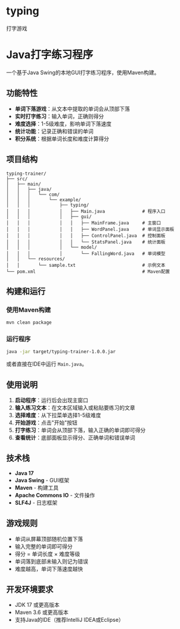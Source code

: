 # typing
打字游戏

# Java打字练习程序

一个基于Java Swing的本地GUI打字练习程序，使用Maven构建。

## 功能特性

- **单词下落游戏**：从文本中提取的单词会从顶部下落
- **实时打字练习**：输入单词，正确则得分
- **难度选择**：1-5级难度，影响单词下落速度
- **统计功能**：记录正确和错误的单词
- **积分系统**：根据单词长度和难度计算得分

## 项目结构

```
typing-trainer/
├── src/
│   ├── main/
│   │   ├── java/
│   │   │   └── com/
│   │   │       └── example/
│   │   │           ├── typing/
│   │   │           │   ├── Main.java              # 程序入口
│   │   │           │   ├── gui/
│   │   │           │   │   ├── MainFrame.java     # 主窗口
│   │   │           │   │   ├── WordPanel.java     # 单词显示面板
│   │   │           │   │   ├── ControlPanel.java  # 控制面板
│   │   │           │   │   └── StatsPanel.java    # 统计面板
│   │   │           │   └── model/
│   │   │           │       └── FallingWord.java   # 单词模型
│   │   └── resources/
│   │       └── sample.txt                         # 示例文本
└── pom.xml                                        # Maven配置
```

## 构建和运行

### 使用Maven构建

```bash
mvn clean package
```

### 运行程序

```bash
java -jar target/typing-trainer-1.0.0.jar
```

或者直接在IDE中运行 `Main.java`。

## 使用说明

1. **启动程序**：运行后会出现主窗口
2. **输入练习文本**：在文本区域输入或粘贴要练习的文章
3. **选择难度**：从下拉菜单选择1-5级难度
4. **开始游戏**：点击"开始"按钮
5. **打字练习**：单词会从顶部下落，输入正确的单词即可得分
6. **查看统计**：底部面板显示得分、正确单词和错误单词

## 技术栈

- **Java 17**
- **Java Swing** - GUI框架
- **Maven** - 构建工具
- **Apache Commons IO** - 文件操作
- **SLF4J** - 日志框架

## 游戏规则

- 单词从屏幕顶部随机位置下落
- 输入完整的单词即可得分
- 得分 = 单词长度 × 难度等级
- 单词落到底部未输入则记为错误
- 难度越高，单词下落速度越快

## 开发环境要求

- JDK 17 或更高版本
- Maven 3.6 或更高版本
- 支持Java的IDE（推荐IntelliJ IDEA或Eclipse） 
